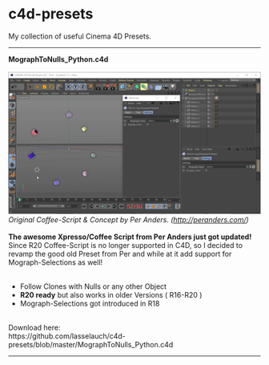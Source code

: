 # c4d-presets
My collection of useful Cinema 4D Presets.

---
<b>MographToNulls_Python.c4d</b></br></br>
![<gif>](https://github.com/lasselauch/c4d-presets/blob/master/img/MographToNulls_Python.gif)</br>
_Original Coffee-Script & Concept by Per Anders. (http://peranders.com/)_</br></br>
<b>The awesome Xpresso/Coffee Script from Per Anders just got updated!</b></br>
Since R20 Coffee-Script is no longer supported in C4D, so I decided to revamp the good old Preset from Per and while at it add support for Mograph-Selections as well!</br>
</br>
+ Follow Clones with Nulls or any other Object
+ <b>R20 ready</b> but also works in older Versions ( R16-R20 )
+ Mograph-Selections got introduced in R18
</br>
Download here:</br>
https://github.com/lasselauch/c4d-presets/blob/master/MographToNulls_Python.c4d

---
